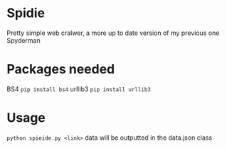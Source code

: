# Spidie
Pretty simple web cralwer, a more up to date version of my previous one Spyderman 

# Packages needed
BS4
`pip install bs4`
urllib3
`pip install urllib3`

# Usage
`python spieide.py <link>`
data will be outputted in the data.json class
